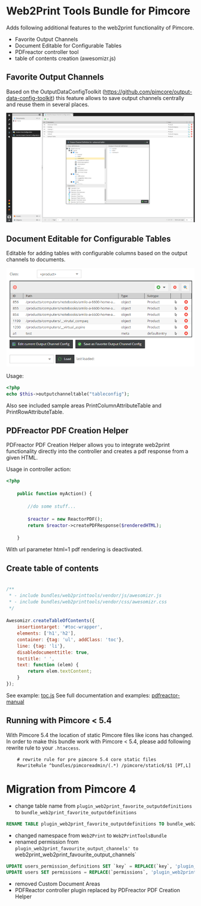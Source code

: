 # Web2Print Tools Bundle for Pimcore

Adds following additional features to the web2print functionality of Pimcore.
- Favorite Output Channels
- Document Editable for Configurable Tables
- PDFreactor controller tool
- table of contents creation (awesomizr.js)
 

## Favorite Output Channels
Based on the OutputDataConfigToolkit (https://github.com/pimcore/output-data-config-toolkit) this feature allows
to save output channels centrally and reuse them in several places.

![favorite-output-channels](doc/img/favorite-output-channels.png)


## Document Editable for Configurable Tables
Editable for adding tables with configurable columns based on the output channels to documents.

![outputputcanneltable](doc/img/outputputcanneltable.png)

Usage:
```php
<?php
echo $this->outputchanneltable("tableconfig");
```
Also see included sample areas PrintColumnAttributeTable and PrintRowAttributeTable.


## PDFreactor PDF Creation Helper
PDFreactor PDF Creation Helper allows you to integrate web2print functionality directly into the controller and 
creates a pdf response from a given HTML. 

Usage in controller action:
```php
<?php

    public function myAction() {

        //do some stuff...

        $reactor = new ReactorPDF();
        return $reactor->createPDFResponse($renderedHTML);

    }
```

With url parameter html=1 pdf rendering is deactivated.


## Create table of contents

```js

/**
 * - include bundles/web2printtools/vendor/js/awesomizr.js
 * - include bundles/web2printtools/vendor/css/awesomizr.css
 */

Awesomizr.createTableOfContents({
    insertiontarget: '#toc-wrapper',
    elements: ['h1','h2'],
    container: {tag: 'ul', addClass: 'toc'},
    line: {tag: 'li'},
    disabledocumenttitle: true,
    toctitle: ' ',
    text: function (elem) {
        return elem.textContent;
    }
});

```
See example: [toc.js](https://github.com/pimcore/web2print-tools/blob/master/Resources/public/examples/toc.js)
See full documentation and examples: [pdfreactor-manual](http://www.pdfreactor.com/product/doc/manual.pdf)


## Running with Pimcore < 5.4
With Pimcore 5.4 the location of static Pimcore files like icons has changed. In order to make this bundle work 
with Pimcore < 5.4, please add following rewrite rule to your `.htaccess`.
```
    # rewrite rule for pre pimcore 5.4 core static files
    RewriteRule ^bundles/pimcoreadmin/(.*) /pimcore/static6/$1 [PT,L]
``` 

# Migration from Pimcore 4
- change table name from `plugin_web2print_favorite_outputdefinitions` to `bundle_web2print_favorite_outputdefinitions`
```sql
RENAME TABLE plugin_web2print_favorite_outputdefinitions TO bundle_web2print_favorite_outputdefinitions; 
```
- changed namespace from `Web2Print` to `Web2PrintToolsBundle`
- renamed permission from `plugin_web2print_favourite_output_channels' to `web2print_web2print_favourite_output_channels`
```sql
UPDATE users_permission_definitions SET `key` = REPLACE(`key`, 'plugin_web2print_favourite_output_channels', 'web2print_web2print_favourite_output_channels');
UPDATE users SET permissions = REPLACE(`permissions`, 'plugin_web2print_favourite_output_channels', 'web2print_web2print_favourite_output_channels');
```
- removed Custom Document Areas
- PDFReactor controller plugin replaced by PDFreactor PDF Creation Helper
